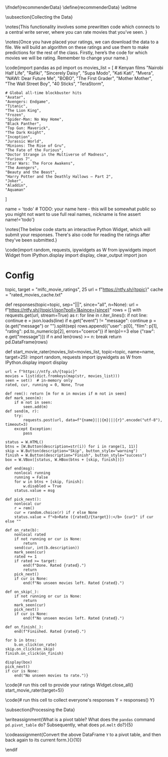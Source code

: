 \ifndef{recommenderData}
\define{recommenderData}
\editme

\subsection{Collecting the Data}

\notes{This functionality involves some prewritten code which connects to a central write server, where you can rate movies that you’ve seen. }

\notes{Once you have placed your ratings, we can download the data to a file. We will build an algorithm on these ratings and use them to make predictions for the rest of the class. Firstly, here’s the code for which movies we will be rating. Remember to change your name.}

\code{import pandas as pd
import os
movies_list = [
    # Kenyan films
    "Nairobi Half Life",
    "Rafiki",
    "Sincerely Daisy",
    "Supa Modo",
    "Kati Kati",
    "Mvera",
    "NAWI: Dear Future Me",
    "BOBO",
    "The First Grader",
    "Mother Mother",
    "The Wall Street Boy",
    "40 Sticks",
    "TeraStorm",

    # Global all-time blockbuster hits
    "Avatar",
    "Avengers: Endgame",
    "Titanic",
    "The Lion King",
    "Frozen",
    "Spider-Man: No Way Home",
    "Black Panther",
    "Top Gun: Maverick",
    "The Dark Knight",
    "Inception",
    "Jurassic World",
    "Minions: The Rise of Gru",
    "The Fate of the Furious",
    "Doctor Strange in the Multiverse of Madness",
    "Furious 7",
    "Star Wars: The Force Awakens",
    "The Avengers",
    "Beauty and the Beast",
    "Harry Potter and the Deathly Hallows – Part 2",
    "Joker",
    "Aladdin",
    "Aquaman"
]

name = 'todo' # TODO: your name here - this will be somewhat public so you might not want to use full real names, nickname is fine
assert name!='todo'}

\notes{The below code starts an interactive Python Widget, which will submit your responses. There's also code for reading the ratings after they've been submitted.}

\code{import random, requests, ipywidgets as W
from ipywidgets import Widget
from IPython.display import display, clear_output
import json

# Config
topic, target = "mlfc_movie_ratings", 25
url = f"https://ntfy.sh/{topic}"
cache = "rated_movies_cache.txt"

def responses(topic=topic, sep="|||", since="all", n=None):
    url = f"https://ntfy.sh/{topic}/json?poll=1&since={since}"
    rows = []
    with requests.get(url, stream=True) as r:
        for line in r.iter_lines():
            if not line: continue
            e = json.loads(line)
            if e.get("event") != "message": continue
            p = (e.get("message") or "").split(sep)
            rows.append({"user": p[0], "film": p[1], "rating": pd.to_numeric(p[2], errors="coerce")} if len(p)==3 else {"raw": e.get("message")})
            if n and len(rows) >= n: break
    return pd.DataFrame(rows)

def start_movie_rater(movies_list=movies_list, topic=topic, name=name, target=25):
    import random, requests
    import ipywidgets as W
    from IPython.display import display

    url = f"https://ntfy.sh/{topic}"
    movies = list(dict.fromkeys(map(str, movies_list)))
    seen = set()  # in-memory only
    rated, cur, running = 0, None, True

    def rem(): return [m for m in movies if m not in seen]
    def mark_seen(m):
        if m not in seen:
            seen.add(m)
    def send(m, r):
        try:
            requests.post(url, data=f"{name}|||{m}|||{r}".encode("utf-8"), timeout=3)
        except Exception:
            pass

    status = W.HTML()
    btns = [W.Button(description=str(i)) for i in range(1, 11)]
    skip = W.Button(description="Skip", button_style="warning")
    finish = W.Button(description="Finish", button_style="success")
    box = W.VBox([status, W.HBox(btns + [skip, finish])])

    def end(msg):
        nonlocal running
        running = False
        for w in btns + [skip, finish]:
            w.disabled = True
        status.value = msg

    def pick_next():
        nonlocal cur
        r = rem()
        cur = random.choice(r) if r else None
        status.value = f"<b>Rate ({rated}/{target}):</b> {cur}" if cur else ""

    def on_rate(b):
        nonlocal rated
        if not running or cur is None:
            return
        send(cur, int(b.description))
        mark_seen(cur)
        rated += 1
        if rated >= target:
            end(f"Done. Rated {rated}.")
            return
        pick_next()
        if cur is None:
            end(f"No unseen movies left. Rated {rated}.")

    def on_skip(_):
        if not running or cur is None:
            return
        mark_seen(cur)
        pick_next()
        if cur is None:
            end(f"No unseen movies left. Rated {rated}.")

    def on_finish(_):
        end(f"Finished. Rated {rated}.")

    for b in btns:
        b.on_click(on_rate)
    skip.on_click(on_skip)
    finish.on_click(on_finish)

    display(box)
    pick_next()
    if cur is None:
        end("No unseen movies to rate.")}

\code{# run this cell to provide your ratings
Widget.close_all()
start_movie_rater(target=5)}

\code{# run this cell to collect everyone's responses
Y = responses()
Y}

\subsection{Processing the Data}

\writeassignment{What is a pivot table? What does the `pandas` command `pd.pivot_table` do? Subsequently, what does `pd.melt` do?}{5}


\codeassignment{Convert the above DataFrame `Y` to a pivot table, and then back again to its current form.}{}{10}

\endif
